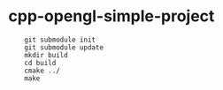 # cpp-opengl-simple-project

```
    git submodule init
    git submodule update
    mkdir build
    cd build
    cmake ../
    make
```
